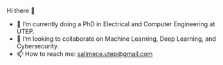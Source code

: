 Hi there 👋
- 🔭 I’m currently doing a PhD in Electrical and Computer Engineering at UTEP.
- 👯 I’m looking to collaborate on Machine Learning, Deep Learning, and Cybersecurity.
- 📫 How to reach me: salimece.utep@gmail.com
